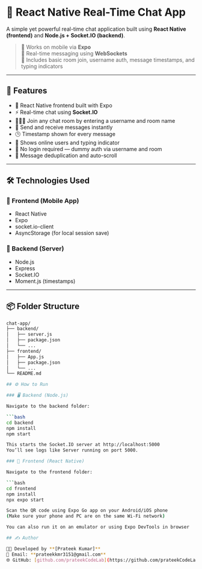 # 💬 React Native Real-Time Chat App

A simple yet powerful real-time chat application built using **React Native (frontend)** and **Node.js + Socket.IO (backend)**.
 
> 📱 Works on mobile via **Expo**  
> 🔄 Real-time messaging using **WebSockets**  
> 🔐 Includes basic room join, username auth, message timestamps, and typing indicators

---

## 🚀 Features

- 📲 React Native frontend built with Expo
- ⚡ Real-time chat using **Socket.IO**
- 🧑‍🤝‍🧑 Join any chat room by entering a username and room name
- 💬 Send and receive messages instantly
- 🕒 Timestamp shown for every message
- 👀 Shows online users and typing indicator
- 🔐 No login required — dummy auth via username and room
- 🔄 Message deduplication and auto-scroll

---

## 🛠️ Technologies Used

### 🔧 Frontend (Mobile App)
- React Native
- Expo
- socket.io-client
- AsyncStorage (for local session save)

### 🔧 Backend (Server)
- Node.js
- Express
- Socket.IO
- Moment.js (timestamps)

---

## 📦 Folder Structure

```bash
chat-app/
├── backend/
│   ├── server.js
│   ├── package.json
│   └── ...
├── frontend/
│   ├── App.js
│   ├── package.json
│   └── ...
└── README.md

## ⚙️ How to Run

### 🖥️ Backend (Node.js)

Navigate to the backend folder:

```bash
cd backend
npm install
npm start

This starts the Socket.IO server at http://localhost:5000
You’ll see logs like Server running on port 5000.

### 📱 Frontend (React Native)

Navigate to the frontend folder:

```bash
cd frontend
npm install
npx expo start

Scan the QR code using Expo Go app on your Android/iOS phone
(Make sure your phone and PC are on the same Wi-Fi network)

You can also run it on an emulator or using Expo DevTools in browser

## ✍️ Author

👨‍💻 Developed by **[Prateek Kumar]**  
📧 Email: **prateekkmr3151@gmail.com**  
🌐 GitHub: [github.com/prateekCodeLab](https://github.com/prateekCodeLab)


